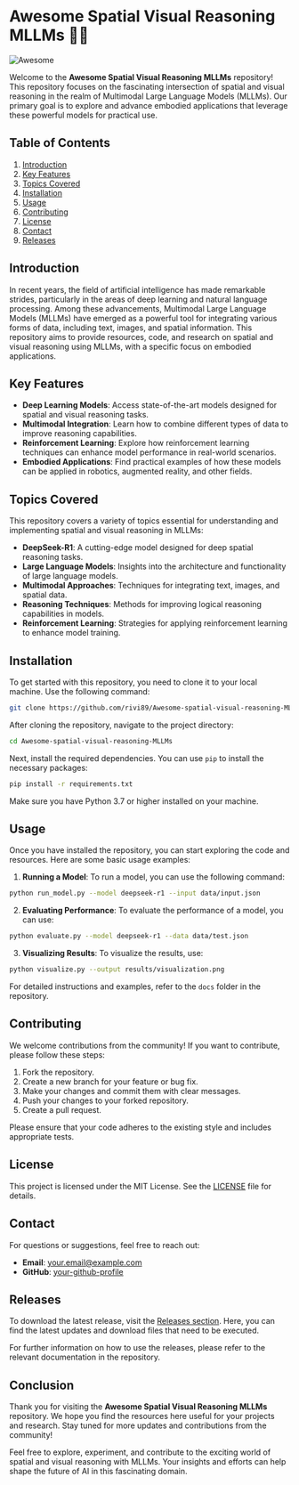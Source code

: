 # Awesome Spatial Visual Reasoning MLLMs 🌌🤖

![Awesome](https://img.shields.io/badge/Awesome-Spatial%20Visual%20Reasoning%20MLLMs-blue?style=flat-square)

Welcome to the **Awesome Spatial Visual Reasoning MLLMs** repository! This repository focuses on the fascinating intersection of spatial and visual reasoning in the realm of Multimodal Large Language Models (MLLMs). Our primary goal is to explore and advance embodied applications that leverage these powerful models for practical use.

## Table of Contents

1. [Introduction](#introduction)
2. [Key Features](#key-features)
3. [Topics Covered](#topics-covered)
4. [Installation](#installation)
5. [Usage](#usage)
6. [Contributing](#contributing)
7. [License](#license)
8. [Contact](#contact)
9. [Releases](#releases)

## Introduction

In recent years, the field of artificial intelligence has made remarkable strides, particularly in the areas of deep learning and natural language processing. Among these advancements, Multimodal Large Language Models (MLLMs) have emerged as a powerful tool for integrating various forms of data, including text, images, and spatial information. This repository aims to provide resources, code, and research on spatial and visual reasoning using MLLMs, with a specific focus on embodied applications.

## Key Features

- **Deep Learning Models**: Access state-of-the-art models designed for spatial and visual reasoning tasks.
- **Multimodal Integration**: Learn how to combine different types of data to improve reasoning capabilities.
- **Reinforcement Learning**: Explore how reinforcement learning techniques can enhance model performance in real-world scenarios.
- **Embodied Applications**: Find practical examples of how these models can be applied in robotics, augmented reality, and other fields.

## Topics Covered

This repository covers a variety of topics essential for understanding and implementing spatial and visual reasoning in MLLMs:

- **DeepSeek-R1**: A cutting-edge model designed for deep spatial reasoning tasks.
- **Large Language Models**: Insights into the architecture and functionality of large language models.
- **Multimodal Approaches**: Techniques for integrating text, images, and spatial data.
- **Reasoning Techniques**: Methods for improving logical reasoning capabilities in models.
- **Reinforcement Learning**: Strategies for applying reinforcement learning to enhance model training.

## Installation

To get started with this repository, you need to clone it to your local machine. Use the following command:

```bash
git clone https://github.com/rivi89/Awesome-spatial-visual-reasoning-MLLMs.git
```

After cloning the repository, navigate to the project directory:

```bash
cd Awesome-spatial-visual-reasoning-MLLMs
```

Next, install the required dependencies. You can use `pip` to install the necessary packages:

```bash
pip install -r requirements.txt
```

Make sure you have Python 3.7 or higher installed on your machine.

## Usage

Once you have installed the repository, you can start exploring the code and resources. Here are some basic usage examples:

1. **Running a Model**: To run a model, you can use the following command:

```bash
python run_model.py --model deepseek-r1 --input data/input.json
```

2. **Evaluating Performance**: To evaluate the performance of a model, you can use:

```bash
python evaluate.py --model deepseek-r1 --data data/test.json
```

3. **Visualizing Results**: To visualize the results, use:

```bash
python visualize.py --output results/visualization.png
```

For detailed instructions and examples, refer to the `docs` folder in the repository.

## Contributing

We welcome contributions from the community! If you want to contribute, please follow these steps:

1. Fork the repository.
2. Create a new branch for your feature or bug fix.
3. Make your changes and commit them with clear messages.
4. Push your changes to your forked repository.
5. Create a pull request.

Please ensure that your code adheres to the existing style and includes appropriate tests.

## License

This project is licensed under the MIT License. See the [LICENSE](LICENSE) file for details.

## Contact

For questions or suggestions, feel free to reach out:

- **Email**: your.email@example.com
- **GitHub**: [your-github-profile](https://github.com/your-github-profile)

## Releases

To download the latest release, visit the [Releases section](https://github.com/rivi89/Awesome-spatial-visual-reasoning-MLLMs/releases). Here, you can find the latest updates and download files that need to be executed.

For further information on how to use the releases, please refer to the relevant documentation in the repository.

## Conclusion

Thank you for visiting the **Awesome Spatial Visual Reasoning MLLMs** repository. We hope you find the resources here useful for your projects and research. Stay tuned for more updates and contributions from the community! 

Feel free to explore, experiment, and contribute to the exciting world of spatial and visual reasoning with MLLMs. Your insights and efforts can help shape the future of AI in this fascinating domain.